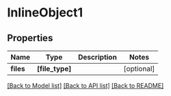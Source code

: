 # InlineObject1


## Properties
Name | Type | Description | Notes
------------ | ------------- | ------------- | -------------
**files** | **[file_type]** |  | [optional] 

[[Back to Model list]](../README.md#documentation-for-models) [[Back to API list]](../README.md#documentation-for-api-endpoints) [[Back to README]](../README.md)


